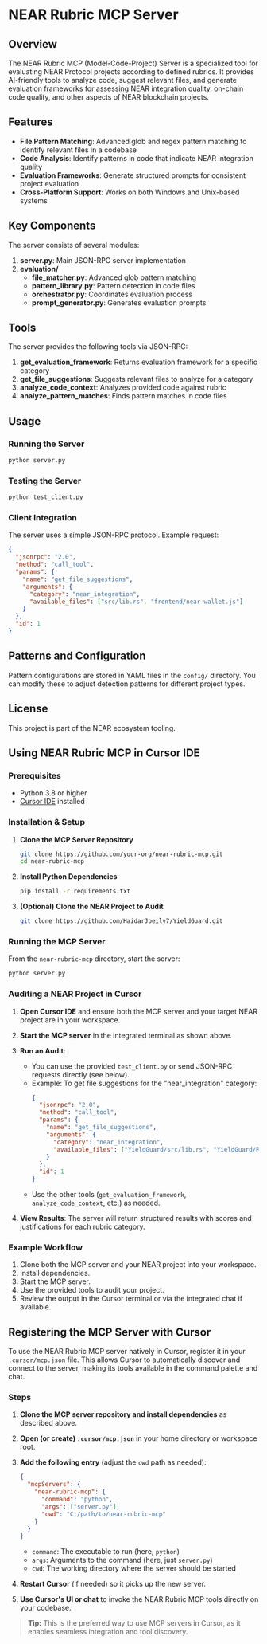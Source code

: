 # NEAR Rubric MCP Server

## Overview

The NEAR Rubric MCP (Model-Code-Project) Server is a specialized tool for evaluating NEAR Protocol projects according to defined rubrics. It provides AI-friendly tools to analyze code, suggest relevant files, and generate evaluation frameworks for assessing NEAR integration quality, on-chain code quality, and other aspects of NEAR blockchain projects.

## Features

- **File Pattern Matching**: Advanced glob and regex pattern matching to identify relevant files in a codebase
- **Code Analysis**: Identify patterns in code that indicate NEAR integration quality
- **Evaluation Frameworks**: Generate structured prompts for consistent project evaluation
- **Cross-Platform Support**: Works on both Windows and Unix-based systems

## Key Components

The server consists of several modules:

1. **server.py**: Main JSON-RPC server implementation
2. **evaluation/**
   - **file_matcher.py**: Advanced glob pattern matching
   - **pattern_library.py**: Pattern detection in code files
   - **orchestrator.py**: Coordinates evaluation process
   - **prompt_generator.py**: Generates evaluation prompts

## Tools

The server provides the following tools via JSON-RPC:

1. **get_evaluation_framework**: Returns evaluation framework for a specific category
2. **get_file_suggestions**: Suggests relevant files to analyze for a category
3. **analyze_code_context**: Analyzes provided code against rubric
4. **analyze_pattern_matches**: Finds pattern matches in code files

## Usage

### Running the Server

```bash
python server.py
```

### Testing the Server

```bash
python test_client.py
```

### Client Integration

The server uses a simple JSON-RPC protocol. Example request:

```json
{
  "jsonrpc": "2.0",
  "method": "call_tool",
  "params": {
    "name": "get_file_suggestions",
    "arguments": {
      "category": "near_integration",
      "available_files": ["src/lib.rs", "frontend/near-wallet.js"]
    }
  },
  "id": 1
}
```

## Patterns and Configuration

Pattern configurations are stored in YAML files in the `config/` directory. You can modify these to adjust detection patterns for different project types.

## License

This project is part of the NEAR ecosystem tooling.

## Using NEAR Rubric MCP in Cursor IDE

### Prerequisites

- Python 3.8 or higher
- [Cursor IDE](https://www.cursor.so/) installed

### Installation & Setup

1. **Clone the MCP Server Repository**
   ```bash
   git clone https://github.com/your-org/near-rubric-mcp.git
   cd near-rubric-mcp
   ```

2. **Install Python Dependencies**
   ```bash
   pip install -r requirements.txt
   ```

3. **(Optional) Clone the NEAR Project to Audit**
   ```bash
   git clone https://github.com/HaidarJbeily7/YieldGuard.git
   ```

### Running the MCP Server

From the `near-rubric-mcp` directory, start the server:
```bash
python server.py
```

### Auditing a NEAR Project in Cursor

1. **Open Cursor IDE** and ensure both the MCP server and your target NEAR project are in your workspace.
2. **Start the MCP server** in the integrated terminal as shown above.
3. **Run an Audit**:
   - You can use the provided `test_client.py` or send JSON-RPC requests directly (see below).
   - Example: To get file suggestions for the "near_integration" category:
     ```json
     {
       "jsonrpc": "2.0",
       "method": "call_tool",
       "params": {
         "name": "get_file_suggestions",
         "arguments": {
           "category": "near_integration",
           "available_files": ["YieldGuard/src/lib.rs", "YieldGuard/README.md"]
         }
       },
       "id": 1
     }
     ```
   - Use the other tools (`get_evaluation_framework`, `analyze_code_context`, etc.) as needed.

4. **View Results**: The server will return structured results with scores and justifications for each rubric category.

### Example Workflow

1. Clone both the MCP server and your NEAR project into your workspace.
2. Install dependencies.
3. Start the MCP server.
4. Use the provided tools to audit your project.
5. Review the output in the Cursor terminal or via the integrated chat if available.

## Registering the MCP Server with Cursor

To use the NEAR Rubric MCP server natively in Cursor, register it in your `.cursor/mcp.json` file. This allows Cursor to automatically discover and connect to the server, making its tools available in the command palette and chat.

### Steps

1. **Clone the MCP server repository and install dependencies** as described above.
2. **Open (or create) `.cursor/mcp.json`** in your home directory or workspace root.
3. **Add the following entry** (adjust the `cwd` path as needed):

   ```json
   {
     "mcpServers": {
       "near-rubric-mcp": {
         "command": "python",
         "args": ["server.py"],
         "cwd": "C:/path/to/near-rubric-mcp"
       }
     }
   }
   ```

   - `command`: The executable to run (here, `python`)
   - `args`: Arguments to the command (here, just `server.py`)
   - `cwd`: The working directory where the server should be started

4. **Restart Cursor** (if needed) so it picks up the new server.
5. **Use Cursor's UI or chat** to invoke the NEAR Rubric MCP tools directly on your codebase.

> **Tip:** This is the preferred way to use MCP servers in Cursor, as it enables seamless integration and tool discovery. 